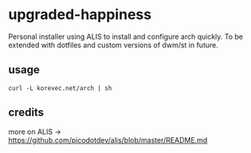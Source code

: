 # upgraded-happiness

Personal installer using ALIS to install and configure arch quickly. To be extended with dotfiles and custom versions of dwm/st in future.

## usage

```curl -L korevec.net/arch | sh```


## credits
more on ALIS -> https://github.com/picodotdev/alis/blob/master/README.md
